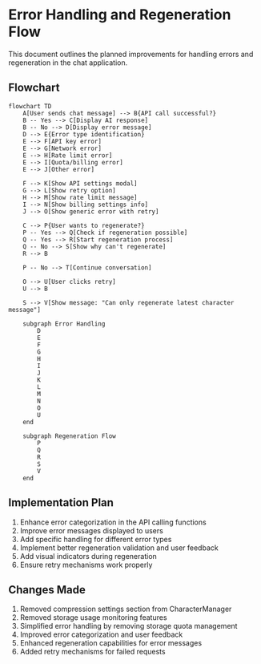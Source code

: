 # Error Handling and Regeneration Flow

This document outlines the planned improvements for handling errors and regeneration in the chat application.

## Flowchart

```mermaid
flowchart TD
    A[User sends chat message] --> B{API call successful?}
    B -- Yes --> C[Display AI response]
    B -- No --> D[Display error message]
    D --> E{Error type identification}
    E --> F[API key error]
    E --> G[Network error]
    E --> H[Rate limit error]
    E --> I[Quota/billing error]
    E --> J[Other error]
    
    F --> K[Show API settings modal]
    G --> L[Show retry option]
    H --> M[Show rate limit message]
    I --> N[Show billing settings info]
    J --> O[Show generic error with retry]
    
    C --> P{User wants to regenerate?}
    P -- Yes --> Q[Check if regeneration possible]
    Q -- Yes --> R[Start regeneration process]
    Q -- No --> S[Show why can't regenerate]
    R --> B
    
    P -- No --> T[Continue conversation]
    
    O --> U[User clicks retry]
    U --> B
    
    S --> V[Show message: "Can only regenerate latest character message"]
    
    subgraph Error Handling
        D
        E
        F
        G
        H
        I
        J
        K
        L
        M
        N
        O
        U
    end
    
    subgraph Regeneration Flow
        P
        Q
        R
        S
        V
    end
```

## Implementation Plan

1. Enhance error categorization in the API calling functions
2. Improve error messages displayed to users
3. Add specific handling for different error types
4. Implement better regeneration validation and user feedback
5. Add visual indicators during regeneration
6. Ensure retry mechanisms work properly

## Changes Made

1. Removed compression settings section from CharacterManager
2. Removed storage usage monitoring features
3. Simplified error handling by removing storage quota management
4. Improved error categorization and user feedback
5. Enhanced regeneration capabilities for error messages
6. Added retry mechanisms for failed requests